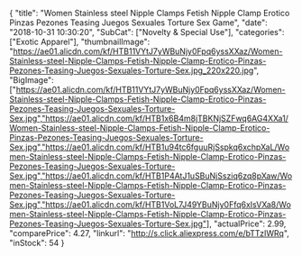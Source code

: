 {
	"title": "Women Stainless steel Nipple Clamps Fetish Nipple Clamp Erotico Pinzas Pezones Teasing Juegos Sexuales Torture Sex Game",
	"date": "2018-10-31 10:30:20",
	"SubCat": ["Novelty & Special Use"],
	"categories": ["Exotic Apparel"],
	"thumbnailImage": "https://ae01.alicdn.com/kf/HTB11VYtJ7yWBuNjy0Fpq6yssXXaz/Women-Stainless-steel-Nipple-Clamps-Fetish-Nipple-Clamp-Erotico-Pinzas-Pezones-Teasing-Juegos-Sexuales-Torture-Sex.jpg_220x220.jpg",
	"BigImage": ["https://ae01.alicdn.com/kf/HTB11VYtJ7yWBuNjy0Fpq6yssXXaz/Women-Stainless-steel-Nipple-Clamps-Fetish-Nipple-Clamp-Erotico-Pinzas-Pezones-Teasing-Juegos-Sexuales-Torture-Sex.jpg","https://ae01.alicdn.com/kf/HTB1x6B4m8jTBKNjSZFwq6AG4XXa1/Women-Stainless-steel-Nipple-Clamps-Fetish-Nipple-Clamp-Erotico-Pinzas-Pezones-Teasing-Juegos-Sexuales-Torture-Sex.jpg","https://ae01.alicdn.com/kf/HTB1u94tc6fguuRjSspkq6xchpXaL/Women-Stainless-steel-Nipple-Clamps-Fetish-Nipple-Clamp-Erotico-Pinzas-Pezones-Teasing-Juegos-Sexuales-Torture-Sex.jpg","https://ae01.alicdn.com/kf/HTB1P4AtJ1uSBuNjSsziq6zq8pXaw/Women-Stainless-steel-Nipple-Clamps-Fetish-Nipple-Clamp-Erotico-Pinzas-Pezones-Teasing-Juegos-Sexuales-Torture-Sex.jpg","https://ae01.alicdn.com/kf/HTB1VoL7J49YBuNjy0Ffq6xIsVXa8/Women-Stainless-steel-Nipple-Clamps-Fetish-Nipple-Clamp-Erotico-Pinzas-Pezones-Teasing-Juegos-Sexuales-Torture-Sex.jpg"],
	"actualPrice": 2.99,
	"comparePrice": 4.27,
	"linkurl": "http://s.click.aliexpress.com/e/bTTzIWRq",
	"inStock": 54
}
